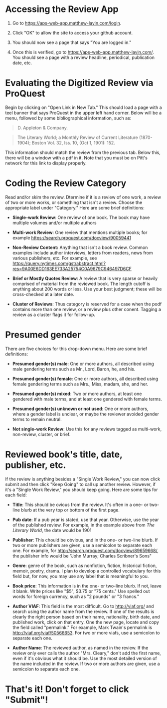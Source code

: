 # Accessing the Review App

1. Go to https://aps-web-app.matthew-lavin.com/login. 

2. Click "OK" to allow the site to access your github account. 

3. You should now see a page that says "You are logged in."

4. Once this is verified, go to https://aps-web-app.matthew-lavin.com/. You should see a page with a review headline, periodical, publication date, etc.

# Evaluating the Digitized Review via ProQuest 

Begin by clicking on "Open Link in New Tab." This should load a page with a teel banner that says ProQuest in the upper left hand corner. Below will be a menu, followed by  some bibliographical information, such as:

> D. Appleton & Company.

> The Literary World; a Monthly Review of Current Literature (1870-1904); Boston Vol. 32, Iss. 10,  (Oct 1, 1901): 152.

This information should match the review from the previous tab. Below this, there will be a window with a pdf in it. Note that you must be on Pitt's network for this link to display properly. 

# Coding the Review Category

Read and/or skim the review. Dtermine if it is a review of one work, a review of two or more works, or something that isn't a review. Choose the appropriate label under "Category." Here are some brief definitions:

- **Single-work Review**: One review of one book. The book may have multiple volumes and/or multiple authors 

- **Multi-work Review**: One review that mentions multiple books; for example https://search.proquest.com/docview/90059441

- **Non-Review Content:** Anything that isn't a book review. Common examples include author interviews, letters from readers, news from various publishers, etc. For example, see https://query.nytimes.com/gst/abstract.html?res=9A00E6DD163EE733A25754C0A9679C946497D6CF

- **Brief or Mostly Quotes Review**: A review that is very sparse or heavily comprised of material from the reviewed book. The length cutoff is anything about 200 words or less. Use your best judgment; these will be cross-checked at a later date.  
- **Cluster of Reviews**: Thus category is reserved for a case when the podf contains more than one review, or a review plus other conent. Tagging a review as a cluster flags it for follow-up.  

# Presumed gender

There are five choices for this drop-down menu. Here are some brief definitions:

- **Presumed gender(s) male**: One or more authors, all described using male gendering terms such as Mr., Lord, Baron, he, and his.

- **Presumed gender(s) female**: One or more authors, all described using female gendering terms such as Mrs., Miss, madam, she, and her.

- **Presumed gender(s) mixed**: Two or more authors, at least one gendered with male terms, and at least one gendered with female terms.

- **Presumed gender(s) unknown or not used**: One or more authors, where a gender label is unclear, or maybe the reviewer avoided gender terms to remain neutral.

- **Not single-work Review**: Use this for any reviews tagged as multi-work, non-review, cluster, or brief.

# Reviewed book's title, date, publisher, etc.

If the review is anything besides a "Single Work Review," you can now click submit and then click "Keep Going" to call up another review. However, if it's a "Single Work Review," you should keep going. Here are some tips for each field:

- **Title**: This should be ovious from the review. It's often in a one- or two-line blurb at the very top or bottom of the first page.

- **Pub date**: If a pub year is stated, use that year. Otherwise, use the year of the published review. For example, in the example above from _The Literary World_, the date would be 1901

- **Publisher**: This chould be obvious, and in the one- or two-line blurb. If two or more publishers are given, use a semicolon to separate each one. For example, for http://search.proquest.com/docview/89659668/, the publisher info would be "John Murray; Charles Scribner's Sons"

- **Genre**: genre of the book, such as nonfiction, fiction, historical fiction, memoir, poetry, drama. I plan to develop a controlled vocabulary for this field but, for now, you may use any label that is meaningful to you.

- **Book price**: This information is in the one- or two-line blurb. If not, leave it blank. Write prices like "$5", $3.75 or "75 cents." Use spelled out words for foreign currency, such as "2 pounds" or "3 francs."

- **Author VIAF**: This field is the most difficult. Go to http://viaf.org/ and search using the author name from the review. If one of the results is clearly the right person based on their name, nationality, birth date, and published work, click on that entry. One the new page, locate and copy the field called "permalink." For example, Mark Twain's permalink is http://viaf.org/viaf/50566653. For two or more viafs, use a semicolon to separate each one. 

- **Author Name**: The reviewed author, as named in the review. If the review only ever calls the author "Mrs. Cleary," don't add the first name, even if it's obvious what it should be. Use the most detailed version of the name included in the review. If two or more authors are given, use a semicolon to separate each one. 

# That's it! Don't forget to click "Submit"!

